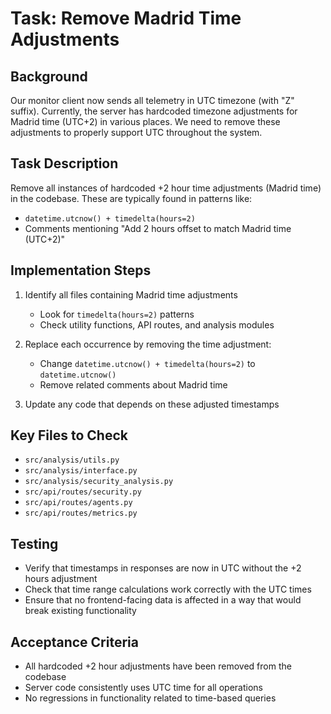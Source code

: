 # Task: Remove Madrid Time Adjustments

## Background
Our monitor client now sends all telemetry in UTC timezone (with "Z" suffix). Currently, the server has hardcoded timezone adjustments for Madrid time (UTC+2) in various places. We need to remove these adjustments to properly support UTC throughout the system.

## Task Description
Remove all instances of hardcoded +2 hour time adjustments (Madrid time) in the codebase. These are typically found in patterns like:
- `datetime.utcnow() + timedelta(hours=2)`
- Comments mentioning "Add 2 hours offset to match Madrid time (UTC+2)"

## Implementation Steps
1. Identify all files containing Madrid time adjustments
   - Look for `timedelta(hours=2)` patterns
   - Check utility functions, API routes, and analysis modules
   
2. Replace each occurrence by removing the time adjustment:
   - Change `datetime.utcnow() + timedelta(hours=2)` to `datetime.utcnow()`
   - Remove related comments about Madrid time
   
3. Update any code that depends on these adjusted timestamps

## Key Files to Check
- `src/analysis/utils.py`
- `src/analysis/interface.py`
- `src/analysis/security_analysis.py`
- `src/api/routes/security.py`
- `src/api/routes/agents.py`
- `src/api/routes/metrics.py`

## Testing
- Verify that timestamps in responses are now in UTC without the +2 hours adjustment
- Check that time range calculations work correctly with the UTC times
- Ensure that no frontend-facing data is affected in a way that would break existing functionality

## Acceptance Criteria
- All hardcoded +2 hour adjustments have been removed from the codebase
- Server code consistently uses UTC time for all operations
- No regressions in functionality related to time-based queries 